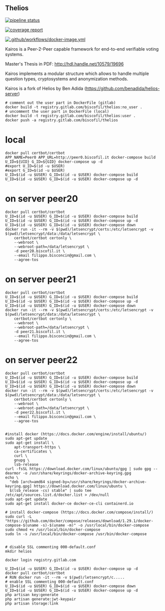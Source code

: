 ## Thelios

[![pipeline status](https://gitlab.com/biscofil/thelios/badges/master/pipeline.svg)](https://gitlab.com/biscofil/thelios/-/commits/master)

[![coverage report](https://gitlab.com/biscofil/thelios/badges/master/coverage.svg)](https://gitlab.com/biscofil/thelios/-/commits/master)

[![.github/workflows/docker-image.yml](https://github.com/biscofil/kairos_php/actions/workflows/docker-image.yml/badge.svg)](https://github.com/biscofil/kairos_php/actions/workflows/docker-image.yml)

Kairos is a Peer-2-Peer capable framework for end-to-end verifiable voting systems.

Master's Thesis in PDF: http://hdl.handle.net/10579/19696

Kairos implements a modular structure which allows to handle multiple question types, cryptosystems and anonymization methods.

Kairos is a fork of Helios by Ben Adida (https://github.com/benadida/helios-server)

```shell
# comment out the user part in DockerFile (gitlab)
docker build -t registry.gitlab.com/biscofil/thelios:no_user .
# uncomment the user part in DockerFile (local)
docker build -t registry.gitlab.com/biscofil/thelios:user .
docker push -a registry.gitlab.com/biscofil/thelios
```

# local
```shell
docker pull certbot/certbot
APP_NAME=Peer0 APP_URL=http://peer0.biscofil.it docker-compose build
U_ID=${UID} G_ID=${GID} docker-compose up -d
#export U_ID=$(id -u $USER)
#export G_ID=$(id -u $USER)
U_ID=$(id -u $USER) G_ID=$(id -u $USER) docker-compose build
U_ID=$(id -u $USER) G_ID=$(id -u $USER) docker-compose up -d
```

# on server peer20
```shell
docker pull certbot/certbot
U_ID=$(id -u $USER) G_ID=$(id -u $USER) docker-compose build
U_ID=$(id -u $USER) G_ID=$(id -u $USER) docker-compose up -d
U_ID=$(id -u $USER) G_ID=$(id -u $USER) docker-compose down
docker run -it --rm -v $(pwd)/letsencrypt/certs:/etc/letsencrypt -v $(pwd)/letsencrypt/data:/data/letsencrypt \
    certbot/certbot certonly \
    --webroot \
    --webroot-path=/data/letsencrypt \
    -d peer20.biscofil.it \
    --email filippo.bisconcin@gmail.com \
    --agree-tos
```

# on server peer21
```shell
docker pull certbot/certbot
U_ID=$(id -u $USER) G_ID=$(id -u $USER) docker-compose build
U_ID=$(id -u $USER) G_ID=$(id -u $USER) docker-compose up -d
U_ID=$(id -u $USER) G_ID=$(id -u $USER) docker-compose down
docker run -it --rm -v $(pwd)/letsencrypt/certs:/etc/letsencrypt -v $(pwd)/letsencrypt/data:/data/letsencrypt \
    certbot/certbot certonly \
    --webroot \
    --webroot-path=/data/letsencrypt \
    -d peer21.biscofil.it \
    --email filippo.bisconcin@gmail.com \
    --agree-tos
```


# on server peer22
```shell
docker pull certbot/certbot
U_ID=$(id -u $USER) G_ID=$(id -u $USER) docker-compose build
U_ID=$(id -u $USER) G_ID=$(id -u $USER) docker-compose up -d
U_ID=$(id -u $USER) G_ID=$(id -u $USER) docker-compose down
docker run -it --rm -v $(pwd)/letsencrypt/certs:/etc/letsencrypt -v $(pwd)/letsencrypt/data:/data/letsencrypt \
    certbot/certbot certonly \
    --webroot \
    --webroot-path=/data/letsencrypt \
    -d peer22.biscofil.it \
    --email filippo.bisconcin@gmail.com \
    --agree-tos
```


```shell

#install docker (https://docs.docker.com/engine/install/ubuntu/)
sudo apt-get update
sudo apt-get install \
    apt-transport-https \
    ca-certificates \
    curl \
    gnupg \
    lsb-release
curl -fsSL https://download.docker.com/linux/ubuntu/gpg | sudo gpg --dearmor -o /usr/share/keyrings/docker-archive-keyring.gpg
echo \
  "deb [arch=amd64 signed-by=/usr/share/keyrings/docker-archive-keyring.gpg] https://download.docker.com/linux/ubuntu \
  $(lsb_release -cs) stable" | sudo tee /etc/apt/sources.list.d/docker.list > /dev/null
sudo apt-get update
sudo apt-get install docker-ce docker-ce-cli containerd.io

# install docker-compose (https://docs.docker.com/compose/install/)
sudo curl -L "https://github.com/docker/compose/releases/download/1.29.1/docker-compose-$(uname -s)-$(uname -m)" -o /usr/local/bin/docker-compose
sudo chmod +x /usr/local/bin/docker-compose
sudo ln -s /usr/local/bin/docker-compose /usr/bin/docker-compose


# disable SSL commenting 000-default.conf
mkdir helios

docker login registry.gitlab.com

U_ID=$(id -u $USER) G_ID=$(id -u $USER) docker-compose up -d
docker pull certbot/certbot
# RUN docker run -it --rm -v $(pwd)/letsencrypt/c.....
# enable SSL commenting 000-default.conf
U_ID=$(id -u $USER) G_ID=$(id -u $USER) docker-compose down
U_ID=$(id -u $USER) G_ID=$(id -u $USER) docker-compose up -d
php artisan key:generate
php artisan generate:jwt-keypair
php artisan storage:link
```
